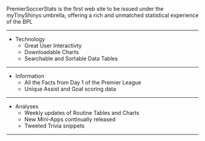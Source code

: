 
PremierSoccerStats is the first web site to be issued under the
myTinyShinys umbrella, offering a rich and unmatched statistical 
experience of the BPL

------

   * Technology
     + Great User Interactivty
     + Downloadable Charts
     + Searchable and Sortable Data Tables

------


   * Information
     + All the Facts from Day 1 of the Premier League
     + Unique Assist and Goal scoring data

------

   * Analyses
     + Weekly updates of Routine Tables and Charts
     + New Mini-Apps continually released
     + Tweeted Trivia snippets 

------